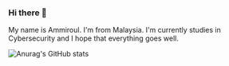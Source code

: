 ### Hi there 👋

My name is Ammiroul. I'm from Malaysia. I'm currently studies in Cybersecurity and I hope that everything goes well. 


![Anurag's GitHub stats](https://github-readme-stats.vercel.app/api?username=anuraghazra&theme=highcontrast_icons=true)
